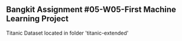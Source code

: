 ## Bangkit Assignment  #05-W05-First Machine Learning Project

Titanic Dataset located in folder 'titanic-extended'